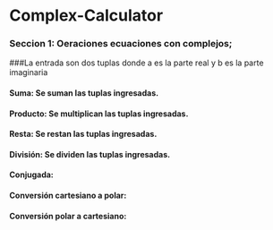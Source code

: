 # Complex-Calculator
### Seccion 1: Oeraciones ecuaciones con complejos; 
###La entrada son dos tuplas donde a es la parte real y b es la parte imaginaria
#### Suma: Se suman las tuplas ingresadas.
#### Producto: Se multiplican las tuplas ingresadas.
#### Resta: Se restan las tuplas ingresadas.
#### División: Se dividen las tuplas ingresadas.
#### Conjugada: 
#### Conversión cartesiano a polar:
#### Conversión polar a cartesiano:
